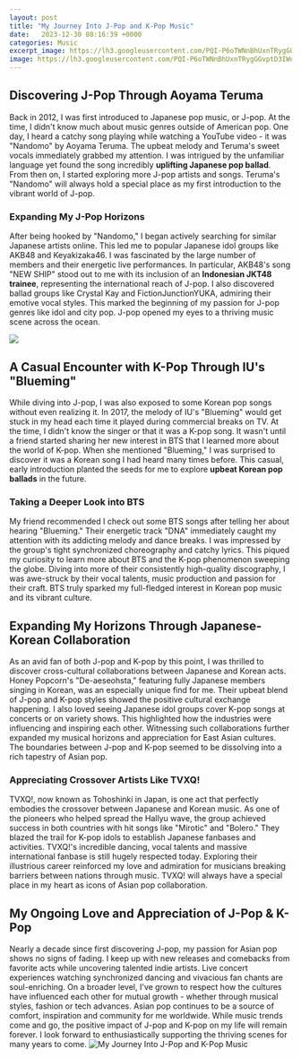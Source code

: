 ```yaml
---
layout: post
title: "My Journey Into J-Pop and K-Pop Music"
date:   2023-12-30 08:16:39 +0000
categories: Music
excerpt_image: https://lh3.googleusercontent.com/PQI-P6oTWNnBhUxnTRygGGvptD3IWeWE3X5xcx5wv_5yYKHSN5cBjtO7-YvlSnlfBz34kr6KLaSU3E-VPESmh6cKCByU4RFlRw=w960-rj-nu-e365
image: https://lh3.googleusercontent.com/PQI-P6oTWNnBhUxnTRygGGvptD3IWeWE3X5xcx5wv_5yYKHSN5cBjtO7-YvlSnlfBz34kr6KLaSU3E-VPESmh6cKCByU4RFlRw=w960-rj-nu-e365
---
```


## Discovering J-Pop Through Aoyama Teruma 
Back in 2012, I was first introduced to Japanese pop music, or J-pop. At the time, I didn't know much about music genres outside of American pop. One day, I heard a catchy song playing while watching a YouTube video - it was "Nandomo" by Aoyama Teruma. The upbeat melody and Teruma's sweet vocals immediately grabbed my attention. I was intrigued by the unfamiliar language yet found the song incredibly **uplifting Japanese pop ballad**. From then on, I started exploring more J-pop artists and songs. Teruma's "Nandomo" will always hold a special place as my first introduction to the vibrant world of J-pop.
### Expanding My J-Pop Horizons
After being hooked by "Nandomo," I began actively searching for similar Japanese artists online. This led me to popular Japanese idol groups like AKB48 and Keyakizaka46. I was fascinated by the large number of members and their energetic live performances. In particular, AKB48's song "NEW SHIP" stood out to me with its inclusion of an **Indonesian JKT48 trainee**, representing the international reach of J-pop. I also discovered ballad groups like Crystal Kay and FictionJunctionYUKA, admiring their emotive vocal styles. This marked the beginning of my passion for J-pop genres like idol and city pop. J-pop opened my eyes to a thriving music scene across the ocean.

![](https://i.ytimg.com/vi/ujwtSGMKVmo/maxresdefault.jpg)
## A Casual Encounter with K-Pop Through IU's "Blueming"   
While diving into J-pop, I was also exposed to some Korean pop songs without even realizing it. In 2017, the melody of IU's "Blueming" would get stuck in my head each time it played during commercial breaks on TV. At the time, I didn't know the singer or that it was a K-pop song. It wasn't until a friend started sharing her new interest in BTS that I learned more about the world of K-pop. When she mentioned "Blueming," I was surprised to discover it was a Korean song I had heard many times before. This casual, early introduction planted the seeds for me to explore **upbeat Korean pop ballads** in the future.
### Taking a Deeper Look into BTS
My friend recommended I check out some BTS songs after telling her about hearing "Blueming." Their energetic track "DNA" immediately caught my attention with its addicting melody and dance breaks. I was impressed by the group's tight synchronized choreography and catchy lyrics. This piqued my curiosity to learn more about BTS and the K-pop phenomenon sweeping the globe. Diving into more of their consistently high-quality discography, I was awe-struck by their vocal talents, music production and passion for their craft. BTS truly sparked my full-fledged interest in Korean pop music and its vibrant culture.
## Expanding My Horizons Through Japanese-Korean Collaboration
As an avid fan of both J-pop and K-pop by this point, I was thrilled to discover cross-cultural collaborations between Japanese and Korean acts. Honey Popcorn's "De-aeseohsta," featuring fully Japanese members singing in Korean, was an especially unique find for me. Their upbeat blend of J-pop and K-pop styles showed the positive cultural exchange happening. I also loved seeing Japanese idol groups cover K-pop songs at concerts or on variety shows. This highlighted how the industries were influencing and inspiring each other. Witnessing such collaborations further expanded my musical horizons and appreciation for East Asian cultures. The boundaries between J-pop and K-pop seemed to be dissolving into a rich tapestry of Asian pop.
### Appreciating Crossover Artists Like TVXQ! 
TVXQ!, now known as Tohoshinki in Japan, is one act that perfectly embodies the crossover between Japanese and Korean music. As one of the pioneers who helped spread the Hallyu wave, the group achieved success in both countries with hit songs like "Mirotic" and "Bolero." They blazed the trail for K-pop idols to establish Japanese fanbases and activities. TVXQ!'s incredible dancing, vocal talents and massive international fanbase is still hugely respected today. Exploring their illustrious career reinforced my love and admiration for musicians breaking barriers between nations through music. TVXQ! will always have a special place in my heart as icons of Asian pop collaboration.
## My Ongoing Love and Appreciation of J-Pop & K-Pop
Nearly a decade since first discovering J-pop, my passion for Asian pop shows no signs of fading. I keep up with new releases and comebacks from favorite acts while uncovering talented indie artists. Live concert experiences watching synchronized dancing and vivacious fan chants are soul-enriching. On a broader level, I've grown to respect how the cultures have influenced each other for mutual growth - whether through musical styles, fashion or tech advances. Asian pop continues to be a source of comfort, inspiration and community for me worldwide. While music trends come and go, the positive impact of J-pop and K-pop on my life will remain forever. I look forward to enthusiastically supporting the thriving scenes for many years to come.
 ![My Journey Into J-Pop and K-Pop Music](https://lh3.googleusercontent.com/PQI-P6oTWNnBhUxnTRygGGvptD3IWeWE3X5xcx5wv_5yYKHSN5cBjtO7-YvlSnlfBz34kr6KLaSU3E-VPESmh6cKCByU4RFlRw=w960-rj-nu-e365)